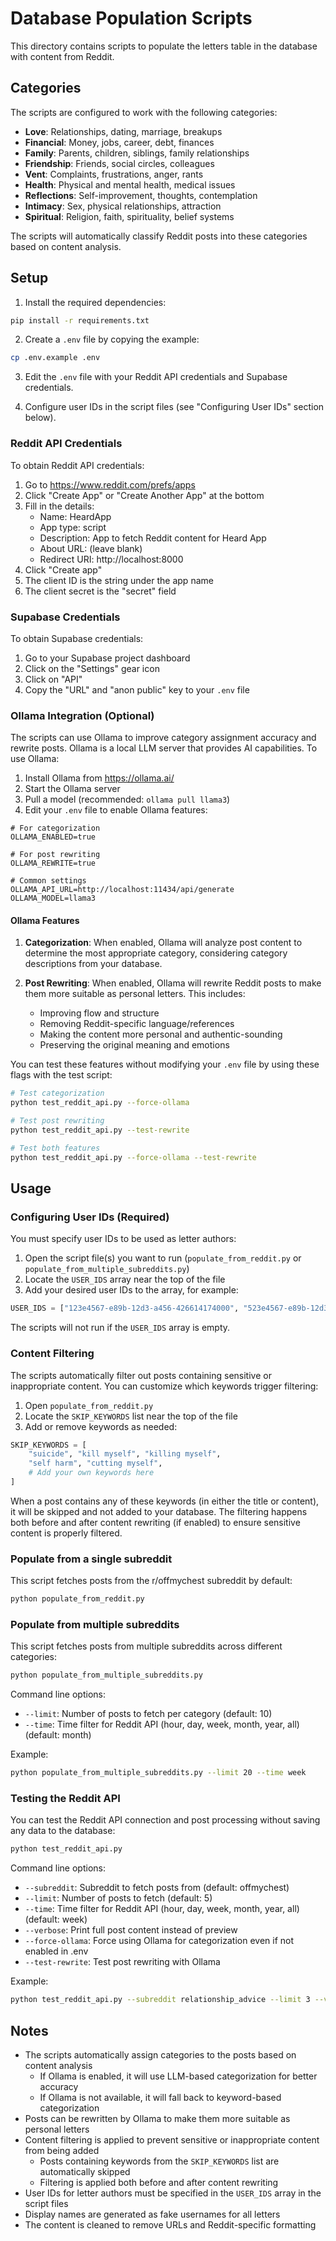 # Database Population Scripts

This directory contains scripts to populate the letters table in the database with content from Reddit.

## Categories

The scripts are configured to work with the following categories:

- **Love**: Relationships, dating, marriage, breakups
- **Financial**: Money, jobs, career, debt, finances
- **Family**: Parents, children, siblings, family relationships
- **Friendship**: Friends, social circles, colleagues
- **Vent**: Complaints, frustrations, anger, rants
- **Health**: Physical and mental health, medical issues
- **Reflections**: Self-improvement, thoughts, contemplation
- **Intimacy**: Sex, physical relationships, attraction
- **Spiritual**: Religion, faith, spirituality, belief systems

The scripts will automatically classify Reddit posts into these categories based on content analysis.

## Setup

1. Install the required dependencies:

```bash
pip install -r requirements.txt
```

2. Create a `.env` file by copying the example:

```bash
cp .env.example .env
```

3. Edit the `.env` file with your Reddit API credentials and Supabase credentials.

4. Configure user IDs in the script files (see "Configuring User IDs" section below).

### Reddit API Credentials

To obtain Reddit API credentials:

1. Go to https://www.reddit.com/prefs/apps
2. Click "Create App" or "Create Another App" at the bottom
3. Fill in the details:
   - Name: HeardApp
   - App type: script
   - Description: App to fetch Reddit content for Heard App
   - About URL: (leave blank)
   - Redirect URI: http://localhost:8000
4. Click "Create app"
5. The client ID is the string under the app name
6. The client secret is the "secret" field

### Supabase Credentials

To obtain Supabase credentials:

1. Go to your Supabase project dashboard
2. Click on the "Settings" gear icon
3. Click on "API"
4. Copy the "URL" and "anon public" key to your `.env` file

### Ollama Integration (Optional)

The scripts can use Ollama to improve category assignment accuracy and rewrite posts. Ollama is a local LLM server that provides AI capabilities. To use Ollama:

1. Install Ollama from https://ollama.ai/
2. Start the Ollama server
3. Pull a model (recommended: `ollama pull llama3`)
4. Edit your `.env` file to enable Ollama features:
```
# For categorization
OLLAMA_ENABLED=true

# For post rewriting
OLLAMA_REWRITE=true

# Common settings
OLLAMA_API_URL=http://localhost:11434/api/generate
OLLAMA_MODEL=llama3
```

#### Ollama Features

1. **Categorization**: When enabled, Ollama will analyze post content to determine the most appropriate category, considering category descriptions from your database.

2. **Post Rewriting**: When enabled, Ollama will rewrite Reddit posts to make them more suitable as personal letters. This includes:
   - Improving flow and structure
   - Removing Reddit-specific language/references
   - Making the content more personal and authentic-sounding
   - Preserving the original meaning and emotions

You can test these features without modifying your `.env` file by using these flags with the test script:
```bash
# Test categorization
python test_reddit_api.py --force-ollama

# Test post rewriting
python test_reddit_api.py --test-rewrite

# Test both features
python test_reddit_api.py --force-ollama --test-rewrite
```

## Usage

### Configuring User IDs (Required)

You must specify user IDs to be used as letter authors:

1. Open the script file(s) you want to run (`populate_from_reddit.py` or `populate_from_multiple_subreddits.py`)
2. Locate the `USER_IDS` array near the top of the file
3. Add your desired user IDs to the array, for example:
```python
USER_IDS = ["123e4567-e89b-12d3-a456-426614174000", "523e4567-e89b-12d3-a456-426614174001"]
```

The scripts will not run if the `USER_IDS` array is empty.

### Content Filtering

The scripts automatically filter out posts containing sensitive or inappropriate content. You can customize which keywords trigger filtering:

1. Open `populate_from_reddit.py`
2. Locate the `SKIP_KEYWORDS` list near the top of the file
3. Add or remove keywords as needed:
```python
SKIP_KEYWORDS = [
    "suicide", "kill myself", "killing myself",
    "self harm", "cutting myself",
    # Add your own keywords here
]
```

When a post contains any of these keywords (in either the title or content), it will be skipped and not added to your database. The filtering happens both before and after content rewriting (if enabled) to ensure sensitive content is properly filtered.

### Populate from a single subreddit

This script fetches posts from the r/offmychest subreddit by default:

```bash
python populate_from_reddit.py
```

### Populate from multiple subreddits

This script fetches posts from multiple subreddits across different categories:

```bash
python populate_from_multiple_subreddits.py
```

Command line options:

- `--limit`: Number of posts to fetch per category (default: 10)
- `--time`: Time filter for Reddit API (hour, day, week, month, year, all) (default: month)

Example:

```bash
python populate_from_multiple_subreddits.py --limit 20 --time week
```

### Testing the Reddit API

You can test the Reddit API connection and post processing without saving any data to the database:

```bash
python test_reddit_api.py
```

Command line options:

- `--subreddit`: Subreddit to fetch posts from (default: offmychest)
- `--limit`: Number of posts to fetch (default: 5)
- `--time`: Time filter for Reddit API (hour, day, week, month, year, all) (default: week)
- `--verbose`: Print full post content instead of preview
- `--force-ollama`: Force using Ollama for categorization even if not enabled in .env
- `--test-rewrite`: Test post rewriting with Ollama

Example:

```bash
python test_reddit_api.py --subreddit relationship_advice --limit 3 --verbose
```

## Notes

- The scripts automatically assign categories to the posts based on content analysis
  - If Ollama is enabled, it will use LLM-based categorization for better accuracy
  - If Ollama is not available, it will fall back to keyword-based categorization
- Posts can be rewritten by Ollama to make them more suitable as personal letters
- Content filtering is applied to prevent sensitive or inappropriate content from being added
  - Posts containing keywords from the `SKIP_KEYWORDS` list are automatically skipped
  - Filtering is applied both before and after content rewriting
- User IDs for letter authors must be specified in the `USER_IDS` array in the script files
- Display names are generated as fake usernames for all letters
- The content is cleaned to remove URLs and Reddit-specific formatting 